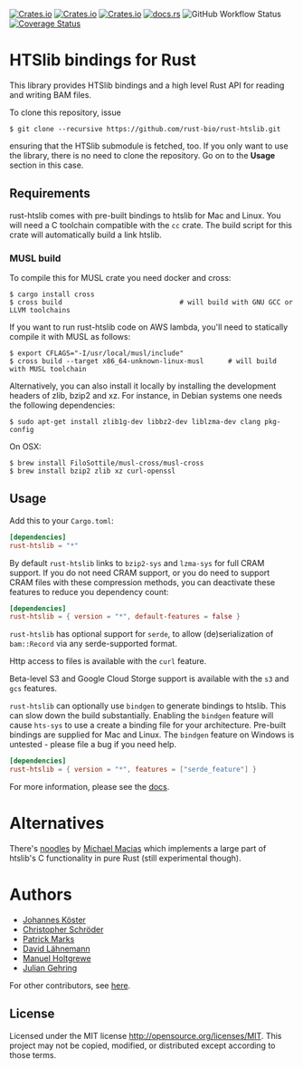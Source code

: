 [![Crates.io](https://img.shields.io/crates/d/rust-htslib.svg)](https://crates.io/crates/rust-htslib)
[![Crates.io](https://img.shields.io/crates/v/rust-htslib.svg)](https://crates.io/crates/rust-htslib)
[![Crates.io](https://img.shields.io/crates/l/rust-htslib.svg)](https://crates.io/crates/rust-htslib)
[![docs.rs](https://docs.rs/rust-htslib/badge.svg)](https://docs.rs/rust-htslib)
![GitHub Workflow Status](https://img.shields.io/github/workflow/status/rust-bio/rust-htslib/CI/master?label=tests)
[![Coverage Status](https://coveralls.io/repos/github/rust-bio/rust-htslib/badge.svg?branch=master)](https://coveralls.io/github/rust-bio/rust-htslib?branch=master)

# HTSlib bindings for Rust

This library provides HTSlib bindings and a high level Rust API for reading and writing BAM files.

To clone this repository, issue

```shell
$ git clone --recursive https://github.com/rust-bio/rust-htslib.git
```

ensuring that the HTSlib submodule is fetched, too.
If you only want to use the library, there is no need to clone the repository. Go on to the **Usage** section in this case.

## Requirements

rust-htslib comes with pre-built bindings to htslib for Mac and Linux. You will need a C toolchain compatible with the `cc` crate. The build script for this crate will automatically build a link htslib.


### MUSL build
To compile this for MUSL crate you need docker and cross:

```shell
$ cargo install cross
$ cross build 				              # will build with GNU GCC or LLVM toolchains
```

If you want to run rust-htslib code on AWS lambda, you'll need to statically compile it with MUSL as follows:

```shell
$ export CFLAGS="-I/usr/local/musl/include"
$ cross build --target x86_64-unknown-linux-musl      # will build with MUSL toolchain
```

Alternatively, you can also install it locally by installing the development headers of zlib, bzip2 and xz. For instance, in Debian systems one needs the following dependencies:

```shell
$ sudo apt-get install zlib1g-dev libbz2-dev liblzma-dev clang pkg-config
```

On OSX:

```shell
$ brew install FiloSottile/musl-cross/musl-cross
$ brew install bzip2 zlib xz curl-openssl
```

## Usage

Add this to your `Cargo.toml`:
```toml
[dependencies]
rust-htslib = "*"
```

By default `rust-htslib` links to `bzip2-sys` and `lzma-sys` for full CRAM support. If you do not need CRAM support, or you do need to support CRAM files
with these compression methods, you can deactivate these features to reduce you dependency count:

```toml
[dependencies]
rust-htslib = { version = "*", default-features = false }
```

`rust-htslib` has optional support for `serde`, to allow (de)serialization of `bam::Record` via any serde-supported format.

Http access to files is available with the `curl` feature.

Beta-level S3 and Google Cloud Storge support is available with the `s3` and `gcs` features.

`rust-htslib` can optionally use `bindgen` to generate bindings to htslib. This can slow down the build substantially. Enabling the `bindgen` feature will 
cause `hts-sys` to use a create a binding file for your architecture. Pre-built bindings are supplied for Mac and Linux. The `bindgen` feature on Windows is untested - please file a bug if you need help.



```toml
[dependencies]
rust-htslib = { version = "*", features = ["serde_feature"] }
```

For more information, please see the [docs](https://docs.rs/rust-htslib).

# Alternatives

There's [noodles](https://github.com/zaeleus/noodles) by [Michael Macias](https://github.com/zaeleus) which implements a large part of htslib's C functionality in pure Rust (still experimental though).

# Authors

* [Johannes Köster](https://github.com/johanneskoester)
* [Christopher Schröder](https://github.com/christopher-schroeder)
* [Patrick Marks](https://github.com/pmarks)
* [David Lähnemann](https://github.com/dlaehnemann)
* [Manuel Holtgrewe](https://github.com/holtgrewe)
* [Julian Gehring](https://github.com/juliangehring)

For other contributors, see [here](https://github.com/rust-bio/rust-htslib/graphs/contributors).

## License

Licensed under the MIT license http://opensource.org/licenses/MIT. This project may not be copied, modified, or distributed except according to those terms.
